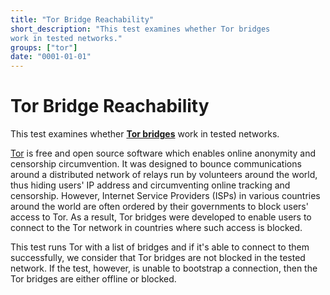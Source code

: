 ```yaml
---
title: "Tor Bridge Reachability"
short_description: "This test examines whether Tor bridges
work in tested networks."
groups: ["tor"]
date: "0001-01-01"
---
```


# Tor Bridge Reachability

This test examines whether **[Tor bridges](https://bridges.torproject.org/)**
work in tested networks.

[Tor](https://www.torproject.org/) is free and open source software which
enables online anonymity and censorship circumvention. It was designed to bounce
communications around a distributed network of relays run by volunteers around
the world, thus hiding users' IP address and circumventing online tracking and
censorship. However, Internet Service Providers (ISPs) in various countries
around the world are often ordered by their governments to block users' access
to Tor. As a result, Tor bridges were developed to enable users to connect to
the Tor network in countries where such access is blocked.

This test runs Tor with a list of bridges and if it's able to connect to them
successfully, we consider that Tor bridges are not blocked in the tested
network. If the test, however, is unable to bootstrap a connection, then the Tor
bridges are either offline or blocked.
